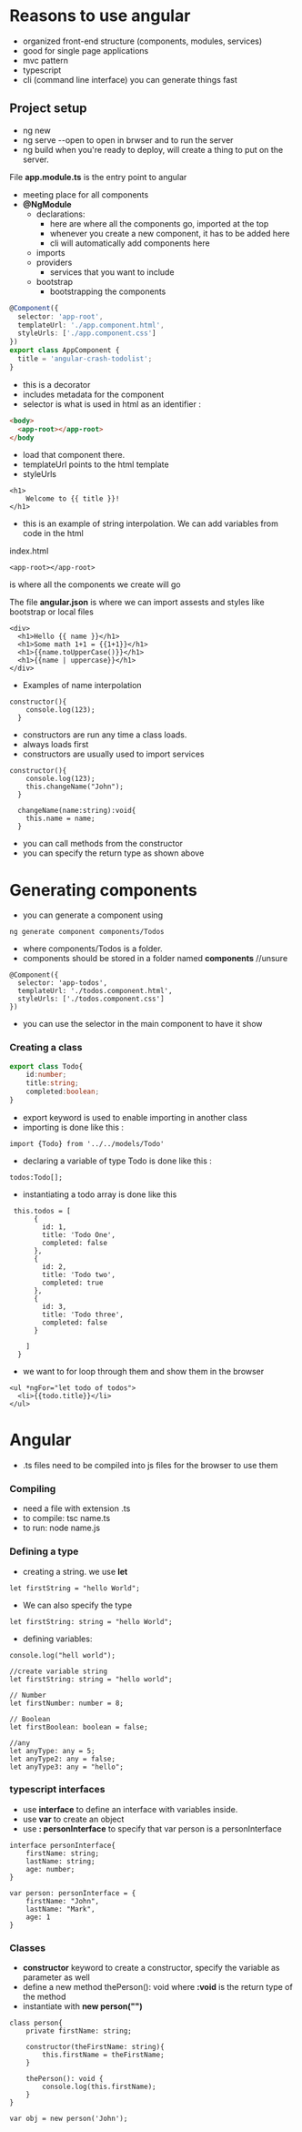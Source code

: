 # Reasons to use angular
- organized front-end structure (components, modules, services)
- good for single page applications
- mvc pattern
- typescript
- cli (command line interface) you can generate things fast

## Project setup
- ng new <project name>
- ng serve --open to open in brwser and to run the server
- ng build when you're ready to deploy, will create a thing to  put on the server.

File **app.module.ts** is the entry point to angular
- meeting place for all components
- **@NgModule**
    - declarations: 
        - here are where all the components go, imported at the top
        - whenever you create a new component, it has to be added here
        - cli will automatically add components here
    - imports
    - providers
        - services that you want to include
    - bootstrap 
        - bootstrapping the components

```typescript
@Component({
  selector: 'app-root',
  templateUrl: './app.component.html',
  styleUrls: ['./app.component.css']
})
export class AppComponent {
  title = 'angular-crash-todolist';
}
```
- this is a decorator
- includes metadata for the component
- selector is what is used in html as an identifier :
```html
<body>
  <app-root></app-root>
</body
```
- load that component there.
- templateUrl points to the html template
- styleUrls
```
<h1>
    Welcome to {{ title }}!
</h1>
```
- this is an example of string interpolation. We can add variables from code in the html


index.html
```
<app-root></app-root>
```
is where all the components we create will go 

The file **angular.json** is where we can import assests and styles like bootstrap or local files

```
<div>
  <h1>Hello {{ name }}</h1>
  <h1>Some math 1+1 = {{1+1}}</h1>
  <h1>{{name.toUpperCase()}}</h1>
  <h1>{{name | uppercase}}</h1>
</div>
```
- Examples of name interpolation

```
constructor(){
    console.log(123);
  }
```
- constructors are run any time a class loads. 
- always loads first
- constructors are usually used to import services

```
constructor(){
    console.log(123);
    this.changeName("John");
  }

  changeName(name:string):void{
    this.name = name;
  }
```
- you can call methods from the constructor
- you can specify the return type as shown above

# Generating components
- you can generate a component using
```
ng generate component components/Todos
```
- where components/Todos is a folder. 
- components should be stored in a folder named **components** //unsure

```
@Component({
  selector: 'app-todos',
  templateUrl: './todos.component.html',
  styleUrls: ['./todos.component.css']
})
```
- you can use the selector in the main component to have it show

### Creating a class
```typescript
export class Todo{
    id:number;
    title:string;
    completed:boolean;
}
```
- export keyword is used to enable importing in another class
- importing is done like this : 
```
import {Todo} from '../../models/Todo'
```
- declaring a variable of type Todo is done like this : 
```
todos:Todo[];
```

- instantiating a todo array is done like this
```
 this.todos = [
      {
        id: 1,
        title: 'Todo One',
        completed: false
      },
      {
        id: 2,
        title: 'Todo two',
        completed: true
      },
      {
        id: 3,
        title: 'Todo three',
        completed: false
      }

    ]
  }
  ```
- we want to for loop through them and show them in the browser
```
<ul *ngFor="let todo of todos">
  <li>{{todo.title}}</li>
</ul>
```




# Angular
- .ts files need to be compiled into js files for the browser to use them

### Compiling
- need a file with extension .ts
- to compile: tsc name.ts
- to run: node name.js

### Defining a type

- creating a string. we use **let**
```
let firstString = "hello World";
```
- We can also specify the type
```
let firstString: string = "hello World";
```
- defining variables:
```
console.log("hell world");

//create variable string
let firstString: string = "hello world";

// Number
let firstNumber: number = 8;

// Boolean
let firstBoolean: boolean = false;

//any
let anyType: any = 5;
let anyType2: any = false;
let anyType3: any = "hello";
```

### typescript interfaces
- use **interface** to define an interface with variables inside. 
- use **var** to create an object
- use **: personInterface** to specify that var person is a personInterface
```
interface personInterface{
    firstName: string;
    lastName: string;
    age: number;
}

var person: personInterface = {
    firstName: "John",
    lastName: "Mark",
    age: 1
}
```

### Classes 
- **constructor** keyword to create a constructor, specify the variable as parameter as well
- define a new method thePerson(): void where **:void** is the return type of the method
- instantiate with **new person("")**
```
class person{
    private firstName: string;

    constructor(theFirstName: string){
        this.firstName = theFirstName;
    }

    thePerson(): void {
        console.log(this.firstName);
    }
}

var obj = new person('John');
```
